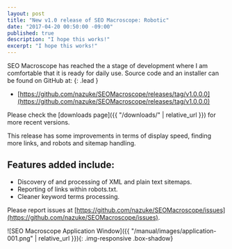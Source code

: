 ```yaml
---
layout: post
title: "New v1.0 release of SEO Macroscope: Robotic"
date: "2017-04-20 00:50:00 -09:00"
published: true
description: "I hope this works!"
excerpt: "I hope this works!"
---
```


SEO Macroscope has reached the a stage of development where I am comfortable that it is ready for daily use. Source code and an installer can be found on GitHub at:
{: .lead }

* [https://github.com/nazuke/SEOMacroscope/releases/tag/v1.0.0.0](https://github.com/nazuke/SEOMacroscope/releases/tag/v1.0.0.0)

Please check the [downloads page]({{ "/downloads/" | relative_url }}) for more recent versions.

This release has some improvements in terms of display speed, finding more links, and robots and sitemap handling.

## Features added include:

* Discovery of and processing of XML and plain text sitemaps.
* Reporting of links within robots.txt.
* Cleaner keyword terms processing.

Please report issues at [https://github.com/nazuke/SEOMacroscope/issues](https://github.com/nazuke/SEOMacroscope/issues).

![SEO Macroscope Application Window]({{ "/manual/images/application-001.png" | relative_url }}){: .img-responsive .box-shadow}
